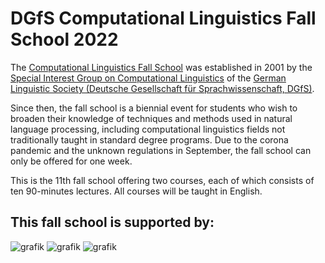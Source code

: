# DGfS Computational Linguistics Fall School 2022
  
The [Computational Linguistics Fall School](https://dgfs.de/en/cl/fall-schools.html) was established in 2001 by the [Special Interest Group on Computational Linguistics](https://dgfs.de/en/cl/) of the [German Linguistic Society (Deutsche Gesellschaft für Sprachwissenschaft, DGfS)](https://dgfs.de/en/).

Since then, the fall school is a biennial event for students who wish to broaden their knowledge of techniques and methods used in natural language processing, including computational linguistics fields not traditionally taught in standard degree programs. Due to the corona pandemic and the unknown regulations in September, the fall school can only be offered for one week. 

This is the 11th fall school offering two courses, each of which consists of ten 90-minutes lectures. All courses will be taught in English. 

## This fall school is supported by: 
![grafik](https://user-images.githubusercontent.com/104138646/173563403-e6171321-31b9-48b6-b73e-fdf997b23a05.png)
![grafik](https://user-images.githubusercontent.com/104138646/173561040-0d641d56-abb0-47c2-85d8-f0f69c830cb5.png)
![grafik](https://user-images.githubusercontent.com/104138646/173564264-50849444-9047-4e70-b1b6-0c1f8b3e5f98.png)
